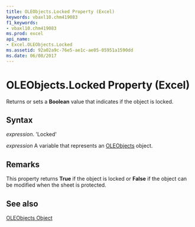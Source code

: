 ```yaml
---
title: OLEObjects.Locked Property (Excel)
keywords: vbaxl10.chm419083
f1_keywords:
- vbaxl10.chm419083
ms.prod: excel
api_name:
- Excel.OLEObjects.Locked
ms.assetid: 92a02a9c-76e5-ae1c-ae05-05951a1590dd
ms.date: 06/08/2017
---
```



# OLEObjects.Locked Property (Excel)

Returns or sets a  **Boolean** value that indicates if the object is locked.


## Syntax

 _expression_. 'Locked'

 _expression_ A variable that represents an [OLEObjects](./Excel.OLEObjects.md) object.


## Remarks

This property returns  **True** if the object is locked or **False** if the object can be modified when the sheet is protected.


## See also


[OLEObjects Object](Excel.OLEObjects.md)

